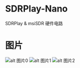 # SDRPlay-Nano
 SDRPlay & msiSDR 硬件电路
# 图片
![alt 图片0](https://github.com/TimoQAQ/SDRPlay-Nano/blob/master/image/image0.jpg)
![alt 图片1](https://github.com/TimoQAQ/SDRPlay-Nano/blob/master/image/image1.jpg)
![alt 图片2](https://github.com/TimoQAQ/SDRPlay-Nano/blob/master/image/image2.jpg)